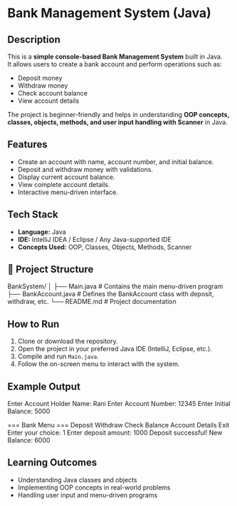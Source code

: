 # Bank Management System (Java)

##  Description
This is a **simple console-based Bank Management System** built in Java.  
It allows users to create a bank account and perform operations such as:
- Deposit money
- Withdraw money
- Check account balance
- View account details

The project is beginner-friendly and helps in understanding **OOP concepts, classes, objects, methods, and user input handling with Scanner** in Java.

##  Features
- Create an account with name, account number, and initial balance.
- Deposit and withdraw money with validations.
- Display current account balance.
- View complete account details.
- Interactive menu-driven interface.

##  Tech Stack
- **Language:** Java  
- **IDE:** IntelliJ IDEA / Eclipse / Any Java-supported IDE  
- **Concepts Used:** OOP, Classes, Objects, Methods, Scanner  

## 📂 Project Structure
BankSystem/
│
├── Main.java # Contains the main menu-driven program
├── BankAccount.java # Defines the BankAccount class with deposit, withdraw, etc.
└── README.md # Project documentation

##  How to Run
1. Clone or download the repository.
2. Open the project in your preferred Java IDE (IntelliJ, Eclipse, etc.).
3. Compile and run `Main.java`.
4. Follow the on-screen menu to interact with the system.

##  Example Output
Enter Account Holder Name: Rani
Enter Account Number: 12345
Enter Initial Balance: 5000

=== Bank Menu ===
Deposit
Withdraw
Check Balance
Account Details
Exit
Enter your choice: 1
Enter deposit amount: 1000
Deposit successful! New Balance: 6000  

##  Learning Outcomes
- Understanding Java classes and objects
- Implementing OOP concepts in real-world problems
- Handling user input and menu-driven programs
